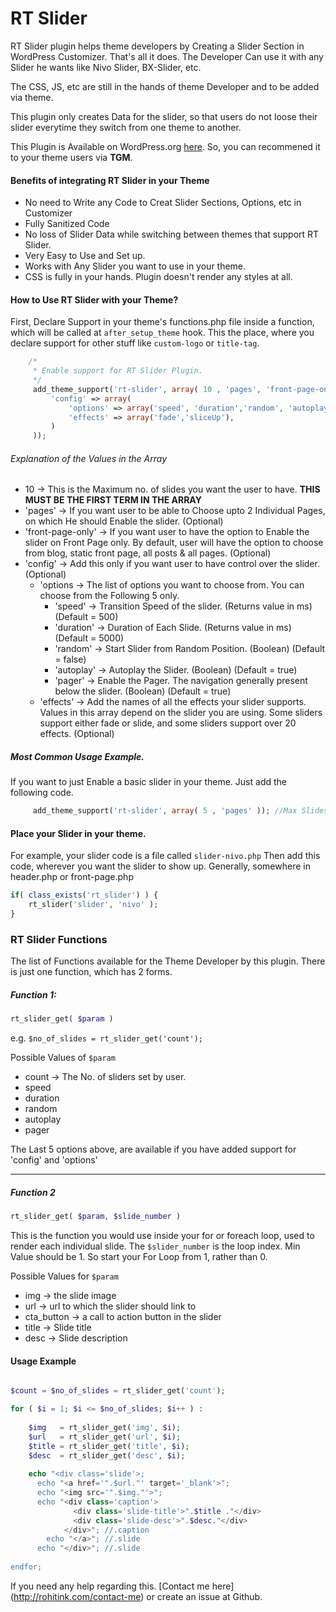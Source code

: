 # RT Slider

RT Slider plugin helps theme developers by Creating a Slider Section in WordPress Customizer. That's all it does.
The Developer Can use it with any Slider he wants like Nivo Slider, BX-Slider, etc. 

The CSS, JS, etc are still in the hands of theme Developer and to be added via theme. 

This plugin only creates Data for the slider, so that users do not loose their slider everytime they switch from one theme to another.

This Plugin is Available on WordPress.org [here](https://wordpress.org/plugins/rt-slider). So, you can recommened it to your theme users via __TGM__.

#### Benefits of integrating RT Slider in your Theme

* No need to Write any Code to Creat Slider Sections, Options, etc in Customizer
* Fully Sanitized Code
* No loss of Slider Data while switching between themes that support RT Slider.
* Very Easy to Use and Set up.
* Works with Any Slider you want to use in your theme.
* CSS is fully in your hands. Plugin doesn't render any styles at all.


#### How to Use RT Slider with your Theme?

First, Declare Support in your theme's functions.php file inside a function, which will be called at `after_setup_theme` hook. This the place, where you declare support for other stuff like `custom-logo` or `title-tag`.

```php
  	/*
	 * Enable support for RT Slider Plugin.
	 */
	 add_theme_support('rt-slider', array( 10 , 'pages', 'front-page-only', 
		 'config' => array(
			 'options' => array('speed', 'duration','random', 'autoplay','pager'),
			 'effects' => array('fade','sliceUp'),
		 )
	 ));
```
	 
###### Explanation of the Values in the Array

* 10 -> This is the Maximum no. of slides you want the user to have. **THIS MUST BE THE FIRST TERM IN THE ARRAY**
* 'pages' -> If you want user to be able to Choose upto 2 Individual Pages, on which He should Enable the slider. (Optional)
* 'front-page-only' -> If you want user to have the option to Enable the slider on Front Page only. By default, user will have the option to choose from blog, static front page, all posts & all pages. (Optional)
* 'config' -> Add this only if you want user to have control over the slider. (Optional)
  * 'options -> The list of options you want to choose from. You can choose from the Following 5 only.
    * 'speed' -> Transition Speed of the slider. (Returns value in ms) (Default = 500)
    * 'duration' -> Duration of Each Slide. (Returns value in ms) (Default = 5000)
    * 'random' -> Start Slider from Random Position. (Boolean) (Default = false)
    * 'autoplay' -> Autoplay the Slider. (Boolean) (Default = true)
    * 'pager' -> Enable the Pager. The navigation generally present below the slider. (Boolean) (Default = true)
  * 'effects' -> Add the names of all the effects your slider supports. Values in this array depend on the slider you are using. Some sliders support either fade or slide, and some sliders support over 20 effects. (Optional)

##### Most Common Usage Example.

If you want to just Enable a basic slider in your theme. Just add the following code.

```php
	 add_theme_support('rt-slider', array( 5 , 'pages' )); //Max Slides = 5, Options to Choose pages = enabled.
```

#### Place your Slider in your theme.

For example, your slider code is a file called `slider-nivo.php`
Then add this code, wherever you want the slider to show up. Generally, somewhere in header.php or front-page.php

```php
if( class_exists('rt_slider') ) {
	rt_slider('slider', 'nivo' ); 
}
```		
  
### RT Slider Functions

The list of Functions available for the Theme Developer by this plugin. 
There is just one function, which has 2 forms.

##### Function 1: 
```php
rt_slider_get( $param )
```
e.g. `$no_of_slides = rt_slider_get('count');`

Possible Values of `$param`

* count -> The No. of sliders set by user.
* speed
* duration
* random
* autoplay
* pager

The Last 5 options above, are available if you have added support for 'config' and 'options'

--------

##### Function 2
```php
rt_slider_get( $param, $slide_number )
```
This is the function you would use inside your for or foreach loop, used to render each individual slide.
The `$slider_number` is the loop index. Min Value should be 1. So start your For Loop from 1, rather than 0.

Possible Values for `$param`

* img -> the slide image
* url -> url to which the slider should link to
* cta_button -> a call to action button in the slider
* title -> Slide title
* desc -> Slide description

#### Usage Example

```php

$count = $no_of_slides = rt_slider_get('count');

for ( $i = 1; $i <= $no_of_slides; $i++ ) :
    
    $img   = rt_slider_get('img', $i);
    $url   = rt_slider_get('url', $i);
    $title = rt_slider_get('title', $i);
    $desc  = rt_slider_get('desc', $i);
    
    echo "<div class='slide'>;
      echo "<a href='".$url."' target='_blank'>";
      echo "<img src='".$img."'>";
      echo "<div class='caption'>
              <div class='slide-title'>".$title ."</div>
              <div class='slide-desc'>".$desc."</div>
            </div>"; //.caption
        echo "</a>"; //.slide   
      echo "</div>"; //.slide      
              
endfor;
```


If you need any help regarding this.
[Contact me here] (http://rohitink.com/contact-me) or create an issue at Github.
